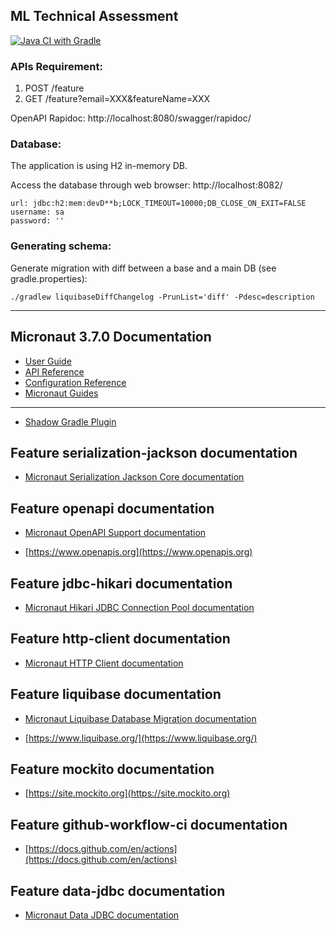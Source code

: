 ## ML Technical Assessment

[![Java CI with Gradle](https://github.com/TimothyL96/ML-Technical/actions/workflows/gradle.yml/badge.svg)](https://github.com/TimothyL96/ML-Technical/actions/workflows/gradle.yml)

### APIs Requirement:

1. POST /feature
2. GET /feature?email=XXX&featureName=XXX

OpenAPI Rapidoc: http://localhost:8080/swagger/rapidoc/

### Database:

The application is using H2 in-memory DB.

Access the database through web browser: http://localhost:8082/

```
url: jdbc:h2:mem:devD**b;LOCK_TIMEOUT=10000;DB_CLOSE_ON_EXIT=FALSE
username: sa
password: ''
```

### Generating schema:

Generate migration with diff between a base and a main DB (see gradle.properties):

`./gradlew liquibaseDiffChangelog -PrunList='diff' -Pdesc=description`


---

## Micronaut 3.7.0 Documentation

- [User Guide](https://docs.micronaut.io/3.7.0/guide/index.html)
- [API Reference](https://docs.micronaut.io/3.7.0/api/index.html)
- [Configuration Reference](https://docs.micronaut.io/3.7.0/guide/configurationreference.html)
- [Micronaut Guides](https://guides.micronaut.io/index.html)

---

- [Shadow Gradle Plugin](https://plugins.gradle.org/plugin/com.github.johnrengelman.shadow)

## Feature serialization-jackson documentation

- [Micronaut Serialization Jackson Core documentation](https://micronaut-projects.github.io/micronaut-serialization/latest/guide/)

## Feature openapi documentation

- [Micronaut OpenAPI Support documentation](https://micronaut-projects.github.io/micronaut-openapi/latest/guide/index.html)

- [https://www.openapis.org](https://www.openapis.org)

## Feature jdbc-hikari documentation

- [Micronaut Hikari JDBC Connection Pool documentation](https://micronaut-projects.github.io/micronaut-sql/latest/guide/index.html#jdbc)

## Feature http-client documentation

- [Micronaut HTTP Client documentation](https://docs.micronaut.io/latest/guide/index.html#httpClient)

## Feature liquibase documentation

- [Micronaut Liquibase Database Migration documentation](https://micronaut-projects.github.io/micronaut-liquibase/latest/guide/index.html)

- [https://www.liquibase.org/](https://www.liquibase.org/)

## Feature mockito documentation

- [https://site.mockito.org](https://site.mockito.org)

## Feature github-workflow-ci documentation

- [https://docs.github.com/en/actions](https://docs.github.com/en/actions)

## Feature data-jdbc documentation

- [Micronaut Data JDBC documentation](https://micronaut-projects.github.io/micronaut-data/latest/guide/index.html#jdbc)


